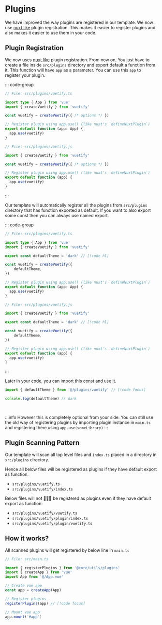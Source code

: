 # Plugins

We have improved the way plugins are registered in our template. We now use [nuxt like](https://nuxt.com/docs/guide/directory-structure/plugins#creating-plugins) plugin registration. This makes it easier to register plugins and also makes it easier to use them in your code.

## Plugin Registration

We now uses [nuxt like](https://nuxt.com/docs/guide/directory-structure/plugins#creating-plugins) plugin registration. From now on, You just have to create a file inside `src/plugins` directory and export default a function from it. This function will have `app` as a parameter. You can use this `app` to register your plugin.

::: code-group

```ts [TS]
// File: src/plugins/vuetify.ts

import type { App } from 'vue'
import { createVuetify } from 'vuetify'

const vuetify = createVuetify({ /* options */ })

// Register plugin using app.use() (like nuxt's `defineNuxtPlugin`)
export default function (app: App) {
  app.use(vuetify)
}
```

```js [JS]
// File: src/plugins/vuetify.js

import { createVuetify } from 'vuetify'

const vuetify = createVuetify({ /* options */ })

// Register plugin using app.use() (like nuxt's `defineNuxtPlugin`)
export default function (app) {
  app.use(vuetify)
}
```

:::

Our template will automatically register all the plugins from `src/plugins` directory that has function exported as default. If you want to also export some const then you can always use named export.

::: code-group

```ts [TS]
// File: src/plugins/vuetify.ts

import type { App } from 'vue'
import { createVuetify } from 'vuetify'

export const defaultTheme = 'dark' // [!code hl]

const vuetify = createVuetify({
    defaultTheme,
})

// Register plugin using app.use() (like nuxt's `defineNuxtPlugin`)
export default function (app: App) {
  app.use(vuetify)
}
```

```js [JS]
// File: src/plugins/vuetify.js

import { createVuetify } from 'vuetify'

export const defaultTheme = 'dark' // [!code hl]

const vuetify = createVuetify({
    defaultTheme,
})

// Register plugin using app.use() (like nuxt's `defineNuxtPlugin`)
export default function (app) {
  app.use(vuetify)
}
```

:::

Later in your code, you can import this const and use it.

```ts
import { defaultTheme } from '@/plugins/vuetify' // [!code focus]

console.log(defaultTheme) // dark
```

<br>

:::info
However this is completely optional from your side. You can still use the old way of registering plugins by importing plugin instance in `main.ts` and registering there using `app.use(someLibrary)`
:::

## Plugin Scanning Pattern

Our template will scan all top level files and `index.ts` placed in a directory in `src/plugins` directory.

Hence all below files will be registered as plugins if they have default export as function.

- `src/plugins/vuetify.ts`
- `src/plugins/vuetify/index.ts`

Below files will not 🙅🏻‍♂️ be registered as plugins even if they have default export as function:

- `src/plugins/vuetify/vuetify.ts`
- `src/plugins/vuetify/plugin/index.ts`
- `src/plugins/vuetify/plugin/vuetify.ts`

## How it works?

All scanned plugins will get registered by below line in `main.ts`

```ts
// File: src/main.ts

import { registerPlugins } from '@core/utils/plugins'
import { createApp } from 'vue'
import App from '@/App.vue'

// Create vue app
const app = createApp(App)

// Register plugins
registerPlugins(app) // [!code focus]

// Mount vue app
app.mount('#app')
``
